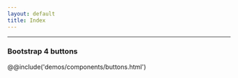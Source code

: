 ```yaml
---
layout: default
title: Index
---
```


---

### Bootstrap 4 buttons

@@include('demos/components/buttons.html')
<pre data-src="/demos/components/buttons.html"></pre>
